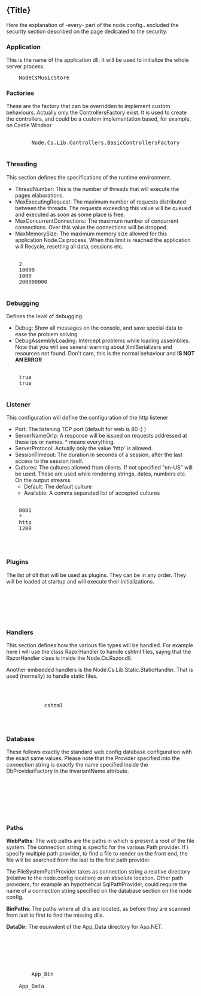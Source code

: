 <!--settings(
title=node.config
description=Configuration and node.config
)-->

<!--include(shared/breadcrumb.php)-->

## {Title}

Here the explanation of -every- part of the node.config.. excluded the security section 
described on the page dedicated to the security.

### Application

This is the name of the application dll. It will be used to initialize the whole server process.

<pre class="brush:html;">
	<Application>NodeCsMusicStore</Application>
</pre>

### Factories

These are the factory that can be overridden to implement custom behaviours. Actually only
the ControllersFactory exist. It is used to create the controllers, and could be a custom
implementation based, for example, on Castle Windsor

<pre class="brush:html;">
	<Factories>
		<ControllersFactory>Node.Cs.Lib.Controllers.BasicControllersFactory</ControllersFactory>
	</Factories>
</pre>

### Threading

This section defines the specifications of the runtime environment.

* ThreadNumber: This is the number of threads that will execute the pages elaborations.
* MaxExecutingRequest: The maximum number of requests distributed between the threads. The requests exceeding this value will be queued and executed as soon as some place is free.
* MaxConcurrentConnections: The maximum number of concurrent connections. Over this value the connections will be dropped.
* MaxMemorySize: The maximum memory size allowed for this application Node.Cs process. When this limit is reached the application will Recycle, resetting all data, sessions etc.

<pre class="brush:html;">
<Threading>
	<ThreadNumber>2</ThreadNumber>
	<MaxExecutingRequest>10000</MaxExecutingRequest>
	<MaxConcurrentConnections>1000</MaxConcurrentConnections>
	<MaxMemorySize>200000000</MaxMemorySize>
</Threading>
</pre>

### Debugging

Defines the level of debugging

* Debug: Show all messages on the console, and save special data to ease the problem solving
* DebugAssemblyLoading: Intercept problems while loading assemblies. Note that you will see several warning about XmlSerializers end resources not found. Don't care, this is the normal behaviour and __IS NOT AN ERROR__

<pre class="brush:html;">
<Debugging>
	<Debug>true</Debug>
	<DebugAssemblyLoading>true</DebugAssemblyLoading>
</Debugging>
</pre>

### Listener

This configuration will define the configuration of the http listener

* Port: The listening TCP port (default for web is 80 :)  )
* ServerNameOrIp: A response will be issued on requests addressed at these ips or names. * means everything.
* ServerProtocol: Actually only the value 'http' is allowed. 
* SessionTimeout: The duration in seconds of a session, after the last access to the session itself.
* Cultures: The cultures allowed from clients. If not specified "en-US" will be used. These are used while rendering strings, dates, numbers etc. On the output streams.
	* Default: The default culture
	* Available: A comma separated list of accepted cultures

<pre class="brush:html;">
<Listener>
	<Port>8081</Port>
	<ServerNameOrIp>*</ServerNameOrIp>
	<ServerProtocol>http</ServerProtocol>
	<SessionTimeout>1200</SessionTimeout>
	<RootDir />
	<Cultures Default="en-US" Available="fr-FR,it-IT"/>
</Listener>
</pre>

### Plugins 

The list of dll that will be used as plugins. They can be in any order. They will be loaded at startup and
will execute their initializations.

<pre class="brush:html;">
	<Plugins>
		<Plugin Dll="Node.Cs.Admin.dll"/>
		<Plugin Dll="Node.Cs.EntityFramework.dll"/>
		<Plugin Dll="Node.Cs.Razor.dll"/>
	</Plugins>
</pre>

### Handlers

This section defines how the various file types will be handled.
For example here i will use the class RazorHandler to handle cshtml files, sayng
that the RazorHandler class is inside the Node.Cs.Razor.dll.

Another embedded handlers is the Node.Cs.Lib.Static.StaticHandler. That is used (normally) to handle
static files.

<pre class="brush:html;">
<Handlers>
	<Handler Dll="Node.Cs.Razor.dll" ClassName="Node.Cs.Razor.RazorHandler">
		<Extensions>
			<Extension>cshtml</Extension>
		</Extensions>
	</Handler>
</Handlers>
</pre>

### Database 

These follows exactly the standard web.config database configuration with the exact same 
values. Please note that the Provider specified into the connection string is exactly
the name specified inside the DbProviderFactory in the InvariantName attribute.

<pre class="brush:html;">
<ConnectionStrings>
	<ConnectionString 
		DataSource="Data Source=...;Initial Catalog=...;Integrated Security=SSPI;AttachDBFilename=..." 
		Name="MusicStoreEntities" 
		Provider="System.Data.SqlClient"/>
</ConnectionStrings>
<DbProviderFactories>
	<Factory 
		InvariantName="System.Data.SqlClient" 
		Type="System.Data.SqlClient.SqlClientFactory, System.Data" />
</DbProviderFactories>
</pre>

### Paths

__WebPaths__: The web paths are the paths in which is present a root of the file system. The connection string 
is specific for the various Path provider. If i specify multiple path provider, to find a file to render
on the front end, the file will be searched from the last to the first path provider.

The FileSystemPathProvider takes as connection string a relative directory (relative to the node.config location) 
or an absolute location. Other path providers, for example an hypothetical SqlPathProvider, could require the name
of a connection string specified on the database section on the node config.

__BinPaths__: The paths where all dlls are located, as before they are scanned from last to first to find the 
missing dlls.

__DataDir__: The equivalent of the App_Data directory for Asp.NET.

<pre class="brush:html;">
<Paths>
	<WebPaths>
		<PathProvider 
			ClassName="Node.Cs.Lib.PathProviders.FileSystemPathProvider" 
			ConnectionString="">
		</PathProvider>
	</WebPaths>
	<BinPaths>
		<Path>App_Bin</Path>
	</BinPaths>
	<DataDir>App_Data</DataDir>
</Paths>
</pre>